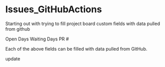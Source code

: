# Issues_GitHubActions
Starting out with trying to fill project board custom fields with data pulled from github

Open Days
Waiting Days
PR #

Each of the above fields can be filled with data pulled from GitHub.


update